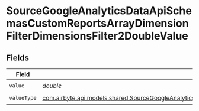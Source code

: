 # SourceGoogleAnalyticsDataApiSchemasCustomReportsArrayDimensionFilterDimensionsFilter2DoubleValue


## Fields

| Field                                                                                                                                                                                                                                                                       | Type                                                                                                                                                                                                                                                                        | Required                                                                                                                                                                                                                                                                    | Description                                                                                                                                                                                                                                                                 |
| --------------------------------------------------------------------------------------------------------------------------------------------------------------------------------------------------------------------------------------------------------------------------- | --------------------------------------------------------------------------------------------------------------------------------------------------------------------------------------------------------------------------------------------------------------------------- | --------------------------------------------------------------------------------------------------------------------------------------------------------------------------------------------------------------------------------------------------------------------------- | --------------------------------------------------------------------------------------------------------------------------------------------------------------------------------------------------------------------------------------------------------------------------- |
| `value`                                                                                                                                                                                                                                                                     | *double*                                                                                                                                                                                                                                                                    | :heavy_check_mark:                                                                                                                                                                                                                                                          | N/A                                                                                                                                                                                                                                                                         |
| `valueType`                                                                                                                                                                                                                                                                 | [com.airbyte.api.models.shared.SourceGoogleAnalyticsDataApiSchemasCustomReportsArrayDimensionFilterDimensionsFilter2ExpressionsValueType](../../models/shared/SourceGoogleAnalyticsDataApiSchemasCustomReportsArrayDimensionFilterDimensionsFilter2ExpressionsValueType.md) | :heavy_check_mark:                                                                                                                                                                                                                                                          | N/A                                                                                                                                                                                                                                                                         |